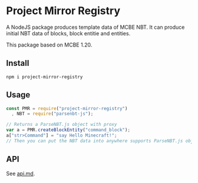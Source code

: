 # Project Mirror Registry
A NodeJS package produces template data of MCBE NBT. It can produce initial NBT data of blocks, block entitie and entities.

This package based on MCBE 1.20.

## Install
```shell
npm i project-mirror-registry
```

## Usage
```js
const PMR = require("project-mirror-registry")
  , NBT = require("parsenbt-js");

// Returns a ParseNBT.js object with proxy
var a = PMR.createBlockEntity("command_block");
a["str>Command"] = "say Hello Minecraft!";
// Then you can put the NBT data into anywhere supports ParseNBT.js object
```

## API
See [api.md]().
